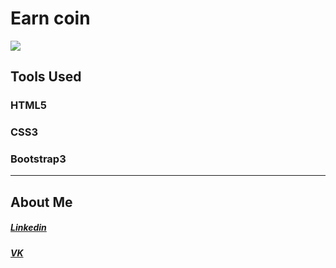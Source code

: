 # Earn coin

![](https://abdelmoubine.github.io/MoubineSAds/Img/logo.png)

## Tools Used

### HTML5
### CSS3
### Bootstrap3
-------------

## About Me

##### [Linkedin](https://www.linkedin.com/in/abdelmoubine/ "Linkedin")
##### [VK](https://vk.com/abdelmoubine2/ "VK")